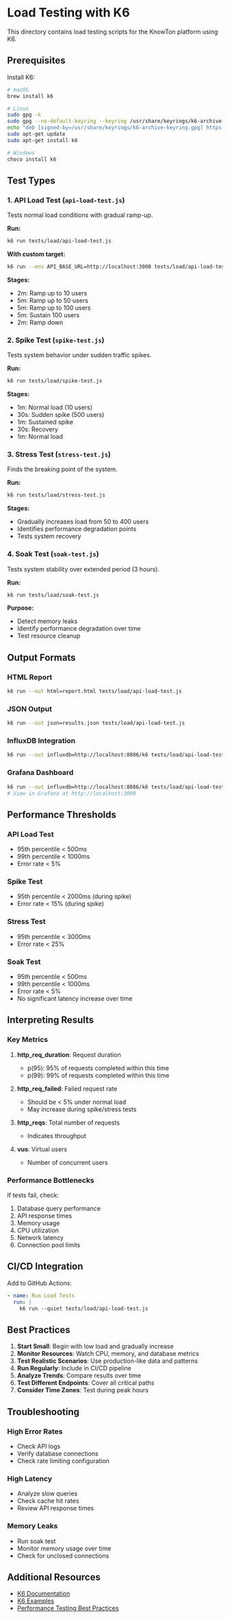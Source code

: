 # Load Testing with K6

This directory contains load testing scripts for the KnowTon platform using K6.

## Prerequisites

Install K6:
```bash
# macOS
brew install k6

# Linux
sudo gpg -k
sudo gpg --no-default-keyring --keyring /usr/share/keyrings/k6-archive-keyring.gpg --keyserver hkp://keyserver.ubuntu.com:80 --recv-keys C5AD17C747E3415A3642D57D77C6C491D6AC1D69
echo "deb [signed-by=/usr/share/keyrings/k6-archive-keyring.gpg] https://dl.k6.io/deb stable main" | sudo tee /etc/apt/sources.list.d/k6.list
sudo apt-get update
sudo apt-get install k6

# Windows
choco install k6
```

## Test Types

### 1. API Load Test (`api-load-test.js`)
Tests normal load conditions with gradual ramp-up.

**Run:**
```bash
k6 run tests/load/api-load-test.js
```

**With custom target:**
```bash
k6 run --env API_BASE_URL=http://localhost:3000 tests/load/api-load-test.js
```

**Stages:**
- 2m: Ramp up to 10 users
- 5m: Ramp up to 50 users
- 5m: Ramp up to 100 users
- 5m: Sustain 100 users
- 2m: Ramp down

### 2. Spike Test (`spike-test.js`)
Tests system behavior under sudden traffic spikes.

**Run:**
```bash
k6 run tests/load/spike-test.js
```

**Stages:**
- 1m: Normal load (10 users)
- 30s: Sudden spike (500 users)
- 1m: Sustained spike
- 30s: Recovery
- 1m: Normal load

### 3. Stress Test (`stress-test.js`)
Finds the breaking point of the system.

**Run:**
```bash
k6 run tests/load/stress-test.js
```

**Stages:**
- Gradually increases load from 50 to 400 users
- Identifies performance degradation points
- Tests system recovery

### 4. Soak Test (`soak-test.js`)
Tests system stability over extended period (3 hours).

**Run:**
```bash
k6 run tests/load/soak-test.js
```

**Purpose:**
- Detect memory leaks
- Identify performance degradation over time
- Test resource cleanup

## Output Formats

### HTML Report
```bash
k6 run --out html=report.html tests/load/api-load-test.js
```

### JSON Output
```bash
k6 run --out json=results.json tests/load/api-load-test.js
```

### InfluxDB Integration
```bash
k6 run --out influxdb=http://localhost:8086/k6 tests/load/api-load-test.js
```

### Grafana Dashboard
```bash
k6 run --out influxdb=http://localhost:8086/k6 tests/load/api-load-test.js
# View in Grafana at http://localhost:3000
```

## Performance Thresholds

### API Load Test
- 95th percentile < 500ms
- 99th percentile < 1000ms
- Error rate < 5%

### Spike Test
- 95th percentile < 2000ms (during spike)
- Error rate < 15% (during spike)

### Stress Test
- 95th percentile < 3000ms
- Error rate < 25%

### Soak Test
- 95th percentile < 500ms
- 99th percentile < 1000ms
- Error rate < 5%
- No significant latency increase over time

## Interpreting Results

### Key Metrics

1. **http_req_duration**: Request duration
   - p(95): 95% of requests completed within this time
   - p(99): 99% of requests completed within this time

2. **http_req_failed**: Failed request rate
   - Should be < 5% under normal load
   - May increase during spike/stress tests

3. **http_reqs**: Total number of requests
   - Indicates throughput

4. **vus**: Virtual users
   - Number of concurrent users

### Performance Bottlenecks

If tests fail, check:
1. Database query performance
2. API response times
3. Memory usage
4. CPU utilization
5. Network latency
6. Connection pool limits

## CI/CD Integration

Add to GitHub Actions:
```yaml
- name: Run Load Tests
  run: |
    k6 run --quiet tests/load/api-load-test.js
```

## Best Practices

1. **Start Small**: Begin with low load and gradually increase
2. **Monitor Resources**: Watch CPU, memory, and database metrics
3. **Test Realistic Scenarios**: Use production-like data and patterns
4. **Run Regularly**: Include in CI/CD pipeline
5. **Analyze Trends**: Compare results over time
6. **Test Different Endpoints**: Cover all critical paths
7. **Consider Time Zones**: Test during peak hours

## Troubleshooting

### High Error Rates
- Check API logs
- Verify database connections
- Check rate limiting configuration

### High Latency
- Analyze slow queries
- Check cache hit rates
- Review API response times

### Memory Leaks
- Run soak test
- Monitor memory usage over time
- Check for unclosed connections

## Additional Resources

- [K6 Documentation](https://k6.io/docs/)
- [K6 Examples](https://k6.io/docs/examples/)
- [Performance Testing Best Practices](https://k6.io/docs/testing-guides/)
